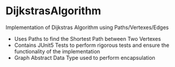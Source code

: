 # DijkstrasAlgorithm

Implementation of Dijkstras Algorithm using Paths/Vertexes/Edges
- Uses Paths to find the Shortest Path between Two Vertexes
- Contains JUnit5 Tests to perform rigorous tests and ensure the functionality of the implementation
- Graph Abstract Data Type used to perform encapsulation


